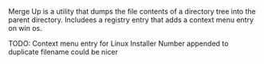 Merge Up is a utility that dumps the file contents of a directory tree into the parent directory. Includees a registry entry that adds a context menu entry on win os.

TODO:
Context menu entry for Linux
Installer
Number appended to duplicate filename could be nicer
